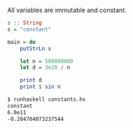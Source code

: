 All variables are immutable and constant.

```haskell
s :: String
s = "constant"

main = do
    putStrLn s

    let n = 500000000
    let d = 3e20 / n

    print d
    print $ sin n
```

```bash
$ runhaskell constants.hs
constant
6.0e11
-0.284704073237544
```
